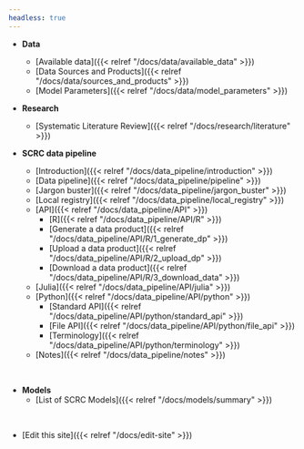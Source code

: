 ```yaml
---
headless: true
---
```


- **Data**
  - [Available data]({{< relref "/docs/data/available_data" >}})
  - [Data Sources and Products]({{< relref "/docs/data/sources_and_products" >}})
  - [Model Parameters]({{< relref "/docs/data/model_parameters" >}})

- **Research**
  - [Systematic Literature Review]({{< relref "/docs/research/literature" >}})

- **SCRC data pipeline**
  - [Introduction]({{< relref "/docs/data_pipeline/introduction" >}})
  - [Data pipeline]({{< relref "/docs/data_pipeline/pipeline" >}})
  - [Jargon buster]({{< relref "/docs/data_pipeline/jargon_buster" >}})
  - [Local registry]({{< relref "/docs/data_pipeline/local_registry" >}})
  - [API]({{< relref "/docs/data_pipeline/API" >}})
    - [R]({{< relref "/docs/data_pipeline/API/R" >}})
    - [Generate a data product]({{< relref "/docs/data_pipeline/API/R/1_generate_dp" >}})
    - [Upload a data product]({{< relref "/docs/data_pipeline/API/R/2_upload_dp" >}})
    - [Download a data product]({{< relref "/docs/data_pipeline/API/R/3_download_data" >}})
  - [Julia]({{< relref "/docs/data_pipeline/API/julia" >}})
  - [Python]({{< relref "/docs/data_pipeline/API/python" >}})
    - [Standard API]({{< relref "/docs/data_pipeline/API/python/standard_api" >}})
    - [File API]({{< relref "/docs/data_pipeline/API/python/file_api" >}})
    - [Terminology]({{< relref "/docs/data_pipeline/API/python/terminology" >}})
  - [Notes]({{< relref "/docs/data_pipeline/notes" >}})
<br />

- **Models**
  - [List of SCRC Models]({{< relref "/docs/models/summary" >}})
<br />

- [Edit this site]({{< relref "/docs/edit-site" >}})

